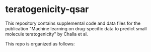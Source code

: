 # teratogenicity-qsar
This repository contains supplemental code and data files for the publication "Machine learning on drug-specific data to predict small molecule teratogenicity" by Challa et al.

This repo is organized as follows: 
